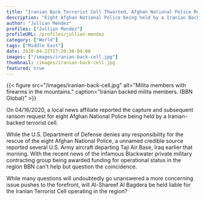 ```yaml
---
title: "Iranian Back Terrorist Cell Thwarted, Afghan National Police Rescued"
description: "Eight Afghan National Police being held by a Iranian Back Terrorist Cell deep within the western border mountains of Iran and Afghanistan have been rescued."
author: "Jullian Mendez"
profiles: ["Jullian Mendez"]
profileURL: /profiles/jullian-mendez
category: ["World"]
tags: ["Middle East"]
date: 2020-04-22T17:20:38-04:00
images: ["/images/iranian-back-cell.jpg"]
thumbnail: /images/iranian-back-cell.jpg
featured: true
---
```


{{< figure src="/images/iranian-back-cell.jpg" alt="Milita members with firearms in the mountains." caption="Iranian backed milita members. (BBN Global)" >}}

On 04/16/2020, a local news affiliate reported the capture and subsequent ransom request for eight Afghan National Police being held by a Iranian-backed terrorist cell.

While the U.S. Department of Defense denies any responsibility for the rescue of the eight Afghan National Police, a unnamed credible source reported several U.S. Army aircraft departing Taji Air Base, Iraq earlier that morning. With the recent news of the infamous Blackwater private military contracting group being awarded funding for operational status in the region BBN can't help but question the coincidence.

While many questions will undoubtedly go unanswered a more concerning issue pushes to the forefront, will Al-Shareef Al Bagdera be held liable for the Iranian Terrorist Cell operating in the region?
